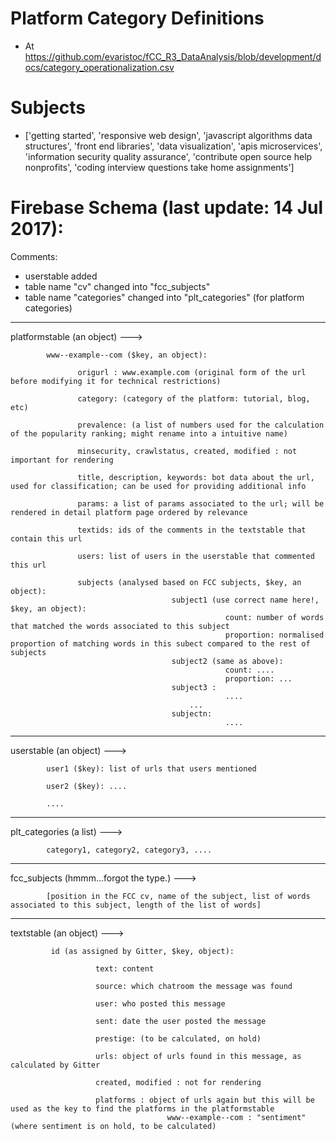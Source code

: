 # Platform Category Definitions

* At https://github.com/evaristoc/fCC_R3_DataAnalysis/blob/development/docs/category_operationalization.csv

# Subjects

* ['getting started', 'responsive web design', 'javascript algorithms data structures', 'front end libraries', 'data visualization', 'apis microservices', 'information security quality assurance', 'contribute open source help nonprofits', 'coding interview questions take home assignments']


# Firebase Schema (last update: 14 Jul 2017):

Comments:
* userstable added
* table name "cv" changed into "fcc_subjects"
* table name "categories" changed into "plt_categories" (for platform categories)


------------------------


platformstable (an object) --->

            www--example--com ($key, an object):

                   origurl : www.example.com (original form of the url before modifying it for technical restrictions)

                   category: (category of the platform: tutorial, blog, etc)

                   prevalence: (a list of numbers used for the calculation of the popularity ranking; might rename into a intuitive name)

                   minsecurity, crawlstatus, created, modified : not important for rendering

                   title, description, keywords: bot data about the url, used for classification; can be used for providing additional info

                   params: a list of params associated to the url; will be rendered in detail platform page ordered by relevance

                   textids: ids of the comments in the textstable that contain this url

                   users: list of users in the userstable that commented this url

                   subjects (analysed based on FCC subjects, $key, an object):
                                        subject1 (use correct name here!, $key, an object):
                                                    count: number of words that matched the words associated to this subject
                                                    proportion: normalised proportion of matching words in this subect compared to the rest of subjects
                                        subject2 (same as above):
                                                    count: ....
                                                    proportion: ...
                                        subject3 :
                                                    ....
                                            ...
                                        subjectn:
                                                    ....

------------------------


userstable (an object) --->

            user1 ($key): list of urls that users mentioned

            user2 ($key): ....

            ....

------------------------

plt_categories (a list) --->

            category1, category2, category3, ....


--------------------------

fcc_subjects (hmmm...forgot the type.) ---> 

            [position in the FCC cv, name of the subject, list of words associated to this subject, length of the list of words]

--------------------------

textstable (an object) --->

             id (as assigned by Gitter, $key, object):

                       text: content

                       source: which chatroom the message was found

                       user: who posted this message

                       sent: date the user posted the message

                       prestige: (to be calculated, on hold)  

                       urls: object of urls found in this message, as calculated by Gitter

                       created, modified : not for rendering

                       platforms : object of urls again but this will be used as the key to find the platforms in the platformstable
                                       www--example--com : "sentiment" (where sentiment is on hold, to be calculated)
